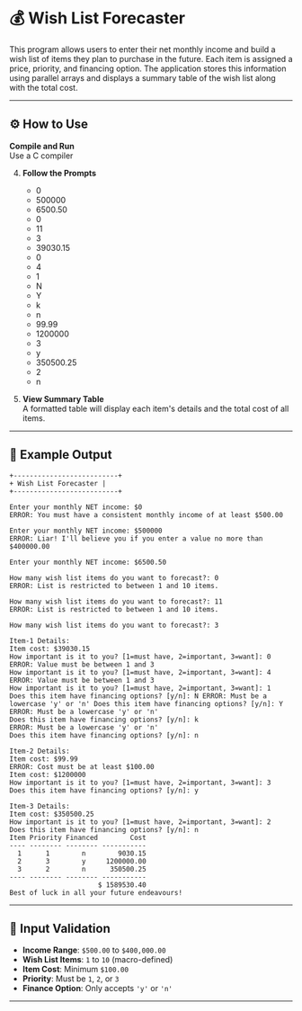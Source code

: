 # 💰 Wish List Forecaster 

This program allows users to enter their net monthly income and build a wish list of items they plan to purchase in the future. Each item is assigned a price, priority, and financing option. The application stores this information using parallel arrays and displays a summary table of the wish list along with the total cost.

---

## ⚙️ How to Use
 **Compile and Run**  
   Use a C compiler 

4. **Follow the Prompts**
   * 0
   * 500000
   * 6500.50
   * 0
   * 11
   * 3
   * 39030.15
   * 0
   * 4
   * 1
   * N
   * Y
   * k
   * n
   * 99.99
   * 1200000
   * 3
   * y
   * 350500.25
   * 2
   * n
     
6. **View Summary Table**  
   A formatted table will display each item's details and the total cost of all items.

---

## 📌 Example Output

```
+--------------------------+ 
+ Wish List Forecaster | 
+--------------------------+ 

Enter your monthly NET income: $0 
ERROR: You must have a consistent monthly income of at least $500.00 

Enter your monthly NET income: $500000 
ERROR: Liar! I'll believe you if you enter a value no more than $400000.00 

Enter your monthly NET income: $6500.50 

How many wish list items do you want to forecast?: 0 
ERROR: List is restricted to between 1 and 10 items. 

How many wish list items do you want to forecast?: 11 
ERROR: List is restricted to between 1 and 10 items. 

How many wish list items do you want to forecast?: 3

Item-1 Details: 
Item cost: $39030.15 
How important is it to you? [1=must have, 2=important, 3=want]: 0 
ERROR: Value must be between 1 and 3 
How important is it to you? [1=must have, 2=important, 3=want]: 4 
ERROR: Value must be between 1 and 3 
How important is it to you? [1=must have, 2=important, 3=want]: 1 
Does this item have financing options? [y/n]: N ERROR: Must be a lowercase 'y' or 'n' Does this item have financing options? [y/n]: Y 
ERROR: Must be a lowercase 'y' or 'n' 
Does this item have financing options? [y/n]: k 
ERROR: Must be a lowercase 'y' or 'n' 
Does this item have financing options? [y/n]: n 

Item-2 Details: 
Item cost: $99.99
ERROR: Cost must be at least $100.00 
Item cost: $1200000 
How important is it to you? [1=must have, 2=important, 3=want]: 3 
Does this item have financing options? [y/n]: y 

Item-3 Details: 
Item cost: $350500.25 
How important is it to you? [1=must have, 2=important, 3=want]: 2 
Does this item have financing options? [y/n]: n 
Item Priority Financed        Cost 
---- -------- -------- -----------  
  1      1        n        9030.15 
  2      3        y     1200000.00 
  3      2        n      350500.25 
---- -------- -------- ----------- 
                      $ 1589530.40 
Best of luck in all your future endeavours!

```

---

## 🔐 Input Validation

- **Income Range**: `$500.00` to `$400,000.00`
- **Wish List Items**: `1` to `10` (macro-defined)
- **Item Cost**: Minimum `$100.00`
- **Priority**: Must be `1`, `2`, or `3`
- **Finance Option**: Only accepts `'y'` or `'n'`

---
